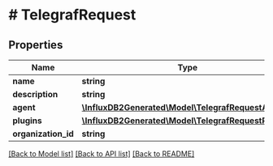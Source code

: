 # # TelegrafRequest

## Properties

Name | Type | Description | Notes
------------ | ------------- | ------------- | -------------
**name** | **string** |  | [optional] 
**description** | **string** |  | [optional] 
**agent** | [**\InfluxDB2Generated\Model\TelegrafRequestAgent**](TelegrafRequestAgent.md) |  | [optional] 
**plugins** | [**\InfluxDB2Generated\Model\TelegrafRequestPlugin[]**](TelegrafRequestPlugin.md) |  | [optional] 
**organization_id** | **string** |  | [optional] 

[[Back to Model list]](../../README.md#documentation-for-models) [[Back to API list]](../../README.md#documentation-for-api-endpoints) [[Back to README]](../../README.md)


